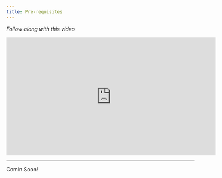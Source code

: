 ```yaml
---
title: Pre-requisites
---
```


_Follow along with this video_

<iframe width="560" height="315" src="https://www.youtube.com/embed/iU6z78oEIoo?si=ZDyxE9qi9J6RW4YE" title="YouTube video player" frameborder="0" allow="accelerometer; autoplay; clipboard-write; encrypted-media; gyroscope; picture-in-picture; web-share" allowfullscreen></iframe>

---

Comin Soon!
